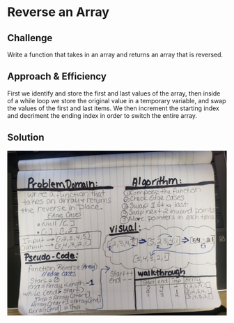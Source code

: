 # Reverse an Array

## Challenge
Write a function that takes in an array and returns an array that is reversed. 

## Approach & Efficiency
First we identify and store the first and last values of the array, then inside of a while loop we store the original value in a temporary variable, and swap the values of the first and last items. We then increment the starting index and decriment the ending index in order to switch the entire array.

## Solution
![Whiteboard](./assets/reversed-array.jpg)